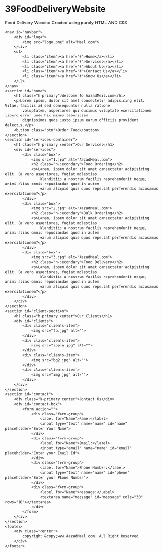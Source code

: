 # 39FoodDeliveryWebsite
Food Delivery Website Created using purely HTML AND CSS
<!DOCTYPhtml>
<html lang="en">

<head>
    <meta charset="UTF-8">
    <meta name="viewport" content="width=device-width, initial-scale=1.0">
    <title>Best Food Delivery service In India| AazadMeal.com</title>
    <link rel="stylesheet" href="style.css">
    <link rel="stylesheet" media="screen and (max-width:1345px)"  href="phone.css">
    <link rel="preconnect" href="https://fonts.gstatic.com">
    <link href="https://fonts.googleapis.com/css2?family=Bree+Serif&display=swap" rel="stylesheet">
</head>

<body>

    <nav id="navbar">
        <div id="logo">
            <img src="logo.png" alt="Meal.com">
        </div>
        <ul>
            <li class="item"><a href="#">Home</a></li>
            <li class="item"><a href="#">Services</a></li>
            <li class="item"><a href="#">About Us</a></li>
            <li class="item"><a href="#">Contact Us</a></li>
            <li class="item"><a href="#">Know Us</a></li>
        </ul>
    </nav>
    <section id="home">
        <h1 class="h-primary">Welcome to AazadMeal.com</h1>
        <p>Lorem ipsum, dolor sit amet consectetur adipisicing elit. Vitae, facilis ad sed consequuntur nulla ratione
            voluptatem, asperiores qui ducimus voluptate exercitationem libero error unde hic minus laboriosam
            dignissimos quos iusto ipsum earum officiis provident delectus.</p>
        <button class="btn">Order Food</button>
    </section>
    <section id="services-container">
        <h1 class="h-primary center">Our Services</h1>
        <div id="services">
            <div class="box">
                <img src="1.jpg" alt="AazadMeal.com">
                <h2 class="h-secondary">Food Ordering</h2>
                <p>Lorem, ipsum dolor sit amet consectetur adipisicing elit. Ea vero asperiores, fugiat molestias
                    blanditiis a nostrum facilis reprehenderit neque, animi alias omnis repudiandae quod in autem
                    earum aliquid quis quos repellat perferendis accusamus exercitationem?</p>
            </div>
            <div class="box">
                <img src="2.jpg" alt="AazadMeal.com">
                <h2 class="h-secondary">Bulk Ordering</h2>
                <p>Lorem, ipsum dolor sit amet consectetur adipisicing elit. Ea vero asperiores, fugiat molestias
                    blanditiis a nostrum facilis reprehenderit neque, animi alias omnis repudiandae quod in autem
                    earum aliquid quis quos repellat perferendis accusamus exercitationem?</p>
            </div>
            <div class="box">
                <img src="3.jpg" alt="AazadMeal.com">
                <h2 class="h-secondary">Food Delivery</h2>
                <p>Lorem, ipsum dolor sit amet consectetur adipisicing elit. Ea vero asperiores, fugiat molestias
                    blanditiis a nostrum facilis reprehenderit neque, animi alias omnis repudiandae quod in autem
                    earum aliquid quis quos repellat perferendis accusamus exercitationem?</p>
            </div>
        </div>
    </section>
    <section id="client-section">
        <h1 class="h-primary center">Our Clients</h1>
        <div id="clients">
            <div class="clients-item">
                <img src="fb.jpg" alt="">
            </div>
            <div class="clients-item">
                <img src="apple.jpg" alt="">
            </div>
            <div class="clients-item">
                <img src="bg2.jpg" alt="">
            </div>
            <div class="clients-item">
                <img src="img.jpg" alt="">
            </div>
        </div>
    </section>
    <section id="contact">
        <div class="h-primary center">Contact Us</div>
        <div id="contact-box">
            <form action="">
                <div class="form-group">
                    <label for="Name">Name:</label>
                    <input type="text" name="name" id="name" placeholder="Enter Your Name">
                </div>
                <div class="form-group">
                    <label for="Name">Email:</label>
                    <input type="email" name="name" id="email" placeholder="Enter your Email Id">
                </div>
                <div class="form-group">
                    <label for="Name">Phone Number:</label>
                    <input type="text" name="name" id="phone" placeholder="Enter your Phone Number">
                </div>
                <div class="form-group">
                    <label for="Name">Message:</label>
                    <textarea name="message" id="message" cols="30" rows="10"></textarea>
                </div>
            </form>
        </div>
    </section>
    <footer>
        <div class="center">
            copyright &copy;www.AazadMeal.com. All Right Reserved 
        </div>
    </footer>
</body>

</html>
